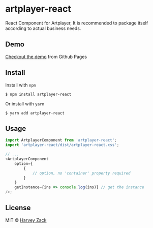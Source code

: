 # artplayer-react

React Component for Artplayer, It is recommended to package itself according to actual business needs.

## Demo

[Checkout the demo](https://artplayer.org/react/) from Github Pages

## Install

Install with `npm`

```
$ npm install artplayer-react
```

Or install with `yarn`

```
$ yarn add artplayer-react
```

## Usage

```js
import ArtplayerComponent from 'artplayer-react';
import 'artplayer-react/dist/artplayer-react.css';

// ...
<ArtplayerComponent
    option={
        {
            // option, no 'container' property required
        }
    }
    getInstance={ins => console.log(ins)} // get the instance
/>;
```

## License

MIT © [Harvey Zack](https://www.zhw-island.com/)
